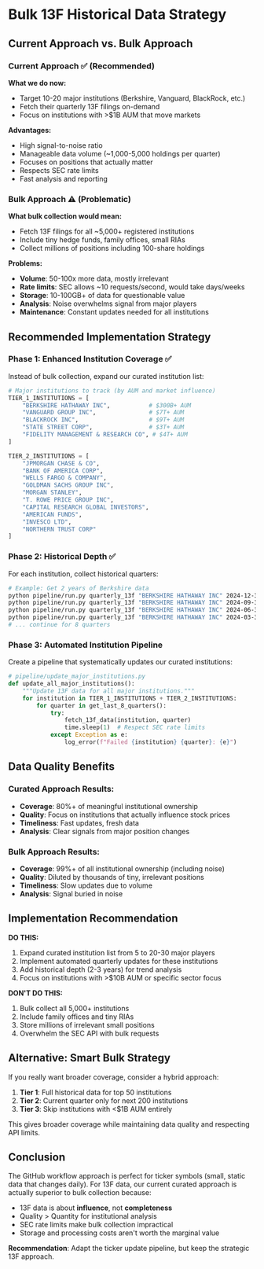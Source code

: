 # Bulk 13F Historical Data Strategy

## Current Approach vs. Bulk Approach

### Current Approach ✅ (Recommended)
**What we do now:**
- Target 10-20 major institutions (Berkshire, Vanguard, BlackRock, etc.)
- Fetch their quarterly 13F filings on-demand
- Focus on institutions with >$1B AUM that move markets

**Advantages:**
- High signal-to-noise ratio
- Manageable data volume (~1,000-5,000 holdings per quarter)
- Focuses on positions that actually matter
- Respects SEC rate limits
- Fast analysis and reporting

### Bulk Approach ⚠️ (Problematic)
**What bulk collection would mean:**
- Fetch 13F filings for all ~5,000+ registered institutions
- Include tiny hedge funds, family offices, small RIAs
- Collect millions of positions including 100-share holdings

**Problems:**
- **Volume**: 50-100x more data, mostly irrelevant
- **Rate limits**: SEC allows ~10 requests/second, would take days/weeks
- **Storage**: 10-100GB+ of data for questionable value
- **Analysis**: Noise overwhelms signal from major players
- **Maintenance**: Constant updates needed for all institutions

## Recommended Implementation Strategy

### Phase 1: Enhanced Institution Coverage ✅
Instead of bulk collection, expand our curated institution list:

```python
# Major institutions to track (by AUM and market influence)
TIER_1_INSTITUTIONS = [
    "BERKSHIRE HATHAWAY INC",           # $300B+ AUM
    "VANGUARD GROUP INC",               # $7T+ AUM  
    "BLACKROCK INC",                    # $9T+ AUM
    "STATE STREET CORP",                # $3T+ AUM
    "FIDELITY MANAGEMENT & RESEARCH CO", # $4T+ AUM
]

TIER_2_INSTITUTIONS = [
    "JPMORGAN CHASE & CO",
    "BANK OF AMERICA CORP", 
    "WELLS FARGO & COMPANY",
    "GOLDMAN SACHS GROUP INC",
    "MORGAN STANLEY",
    "T. ROWE PRICE GROUP INC",
    "CAPITAL RESEARCH GLOBAL INVESTORS",
    "AMERICAN FUNDS",
    "INVESCO LTD",
    "NORTHERN TRUST CORP"
]
```

### Phase 2: Historical Depth ✅
For each institution, collect historical quarters:

```bash
# Example: Get 2 years of Berkshire data
python pipeline/run.py quarterly_13f "BERKSHIRE HATHAWAY INC" 2024-12-31
python pipeline/run.py quarterly_13f "BERKSHIRE HATHAWAY INC" 2024-09-30  
python pipeline/run.py quarterly_13f "BERKSHIRE HATHAWAY INC" 2024-06-30
python pipeline/run.py quarterly_13f "BERKSHIRE HATHAWAY INC" 2024-03-31
# ... continue for 8 quarters
```

### Phase 3: Automated Institution Pipeline
Create a pipeline that systematically updates our curated institutions:

```python
# pipeline/update_major_institutions.py
def update_all_major_institutions():
    """Update 13F data for all major institutions."""
    for institution in TIER_1_INSTITUTIONS + TIER_2_INSTITUTIONS:
        for quarter in get_last_8_quarters():
            try:
                fetch_13f_data(institution, quarter)
                time.sleep(1)  # Respect SEC rate limits
            except Exception as e:
                log_error(f"Failed {institution} {quarter}: {e}")
```

## Data Quality Benefits

### Curated Approach Results:
- **Coverage**: 80%+ of meaningful institutional ownership
- **Quality**: Focus on institutions that actually influence stock prices  
- **Timeliness**: Fast updates, fresh data
- **Analysis**: Clear signals from major position changes

### Bulk Approach Results:
- **Coverage**: 99%+ of all institutional ownership (including noise)
- **Quality**: Diluted by thousands of tiny, irrelevant positions
- **Timeliness**: Slow updates due to volume
- **Analysis**: Signal buried in noise

## Implementation Recommendation

**DO THIS:**
1. Expand curated institution list from 5 to 20-30 major players
2. Implement automated quarterly updates for these institutions  
3. Add historical depth (2-3 years) for trend analysis
4. Focus on institutions with >$10B AUM or specific sector focus

**DON'T DO THIS:**
1. Bulk collect all 5,000+ institutions
2. Include family offices and tiny RIAs
3. Store millions of irrelevant small positions
4. Overwhelm the SEC API with bulk requests

## Alternative: Smart Bulk Strategy

If you really want broader coverage, consider a hybrid approach:

1. **Tier 1**: Full historical data for top 50 institutions
2. **Tier 2**: Current quarter only for next 200 institutions  
3. **Tier 3**: Skip institutions with <$1B AUM entirely

This gives broader coverage while maintaining data quality and respecting API limits.

## Conclusion

The GitHub workflow approach is perfect for ticker symbols (small, static data that changes daily). For 13F data, our current curated approach is actually superior to bulk collection because:

- 13F data is about **influence**, not **completeness**
- Quality > Quantity for institutional analysis
- SEC rate limits make bulk collection impractical
- Storage and processing costs aren't worth the marginal value

**Recommendation**: Adapt the ticker update pipeline, but keep the strategic 13F approach.
